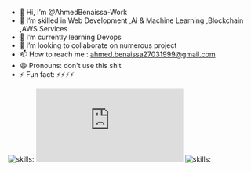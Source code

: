 - 👋 Hi, I’m @AhmedBenaissa-Work
- 👀 I’m skilled in Web Development ,Ai & Machine Learning ,Blockchain ,AWS Services
- 🌱 I’m currently learning Devops
- 💞️ I’m looking to collaborate on numerous project
- 📫 How to reach me : ahmed.benaissa27031999@gmail.com
- 😄 Pronouns: don't use this shit
- ⚡ Fun fact: ⚡⚡⚡⚡

<!---
AhmedBenaissa-Work/AhmedBenaissa-Work is a ✨ special ✨ repository because its `README.md` (this file) appears on your GitHub profile.
You can click the Preview link to take a look at your changes.
--->
![skills:](https://miro.medium.com/v2/resize:fit:300/1*x0d41ns8PTQZz4a3VbMrBg.png)
![skills:](https://picresize.com/popup.html?images/rsz_node_js_logo.png)
![skills:](https://upload.wikimedia.org/wikipedia/commons/c/c3/Python-logo-notext.svg)

